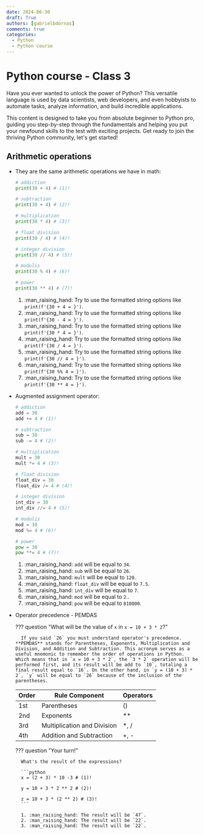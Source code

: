 ```yaml
---
date: 2024-06-30
draft: True
authors: [gabrielbdornas]
comments: true
categories:
  - Python
  - Python course
---
```


# Python course - Class 3

Have you ever wanted to unlock the power of Python?
This versatile language is used by data scientists, web developers, and even hobbyists to automate tasks, analyze information, and build incredible applications.

<!-- more -->

This content is designed to take you from absolute beginner to Python pro, guiding you step-by-step through the fundamentals and helping you put your newfound skills to the test with exciting projects.
Get ready to join the thriving Python community, let's get started!


## Arithmetic operations

- They are the same arithmetic operations we have in math:

    ```python
    # addiction
    print(30 + 4) # (1)!

    # subtraction
    print(30 + 4) # (2)!

    # multiplication
    print(30 * 4) # (3)!

    # float division
    print(30 / 4) # (4)!

    # integer division
    print(30 // 4) # (5)!

    # modulis
    print(30 % 4) # (6)!

    # power
    print(30 ** 4) # (7)!
    ```

    1. :man_raising_hand: Try to use the formatted string options like `print(f'{30 + 4 = }')`.
    2. :man_raising_hand: Try to use the formatted string options like `print(f'{30 - 4 = }')`.
    3. :man_raising_hand: Try to use the formatted string options like `print(f'{30 * 4 = }')`.
    4. :man_raising_hand: Try to use the formatted string options like `print(f'{30 / 4 = }')`.
    5. :man_raising_hand: Try to use the formatted string options like `print(f'{30 // 4 = }')`.
    6. :man_raising_hand: Try to use the formatted string options like `print(f'{30 %% 4 = }')`.
    7. :man_raising_hand: Try to use the formatted string options like `print(f'{30 ** 4 = }')`.

- Augmented assignment operator:

    ```python
    # addiction
    add = 30
    add += 4 # (1)!

    # subtraction
    sub = 30
    sub -= 4 # (2)!

    # multiplication
    mult = 30
    mult *= 4 # (3)!

    # float division
    float_div = 30
    float_div /= 4 # (4)!

    # integer division
    int_div = 30
    int_div //= 4 # (5)!

    # modulis
    mod = 30
    mod %= 4 # (6)!

    # power
    pow = 30
    pow **= 4 # (7)!
    ```

    1. :man_raising_hand: `add` will be equal to `34`.
    2. :man_raising_hand: `sub` will be equal to `26`.
    3. :man_raising_hand: `mult` will be equal to `120`.
    4. :man_raising_hand: `float_div` will be equal to `7.5`.
    5. :man_raising_hand: `int_div` will be equal to `7`.
    6. :man_raising_hand: `mod` will be equal to `2`..
    7. :man_raising_hand: `pow` will be equal to `810000`.

- Operator precedence - PEMDAS

    ??? question "What will be the value of `x` in `x = 10 + 3 * 2`?"

        If you said `26` you must understand operator's precedence. **PEMDAS** stands for Parentheses, Exponents, Multiplication and Division, and Addition and Subtraction. This acronym serves as a useful mnemonic to remember the order of operations in Python. Which means that in `x = 10 + 3 * 2`, the `3 * 2` operation will be performed first, and its result will be add to `10`, totaling a final result equal to `16`. On the other hand, in `y = (10 + 3) * 2`, `y` will be equal to `26` because of the inclusion of the parentheses.

    | Order | Rule Component              | Operators |
    |-------|-----------------------------|-----------|
    | 1st   | Parentheses                 | ()        |
    | 2nd   | Exponents                   | **        |
    | 3rd   | Multiplication and Division | *, /      |
    | 4th   | Addition and Subtraction    | +, -      |

    ??? question "Your turn!"

        What's the result of the expressions?

        ```python
        x = (2 + 3) * 10 -3 # (1)!

        y = 10 + 3 * 2 ** 2 # (2)!

        z = 10 + 3 * (2 ** 2) # (3)!
        ```

        1. :man_raising_hand: The result will be `47`.
        2. :man_raising_hand: The result will be `22`.
        3. :man_raising_hand: The result will be `22`.
